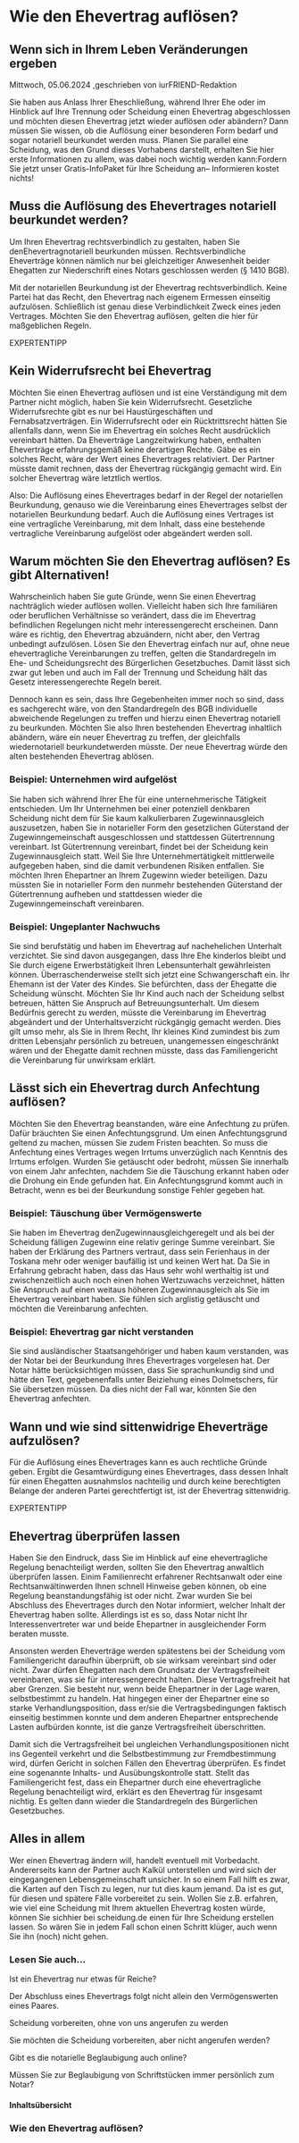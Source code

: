 # Wie den Ehevertrag auflösen?

## Wenn sich in Ihrem Leben Veränderungen ergeben

Mittwoch, 05.06.2024 ,geschrieben von iurFRIEND-Redaktion

Sie haben aus Anlass Ihrer Eheschließung, während Ihrer Ehe oder im Hinblick auf Ihre Trennung oder Scheidung einen Ehevertrag abgeschlossen und möchten diesen Ehevertrag jetzt wieder auflösen oder abändern? Dann müssen Sie wissen, ob die Auflösung einer besonderen Form bedarf und sogar notariell beurkundet werden muss. Planen Sie parallel eine Scheidung, was den Grund dieses Vorhabens darstellt, erhalten Sie hier erste Informationen zu allem, was dabei noch wichtig werden kann:Fordern Sie jetzt unser Gratis-InfoPaket für Ihre Scheidung an– Informieren kostet nichts!

## Muss die Auflösung des Ehevertrages notariell beurkundet werden?

Um Ihren Ehevertrag rechtsverbindlich zu gestalten, haben Sie denEhevertragnotariell beurkunden müssen. Rechtsverbindliche Eheverträge können nämlich nur bei gleichzeitiger Anwesenheit beider Ehegatten zur Niederschrift eines Notars geschlossen werden (§ 1410 BGB).

Mit der notariellen Beurkundung ist der Ehevertrag rechtsverbindlich. Keine Partei hat das Recht, den Ehevertrag nach eigenem Ermessen einseitig aufzulösen. Schließlich ist genau diese Verbindlichkeit Zweck eines jeden Vertrages. Möchten Sie den Ehevertrag auflösen, gelten die hier für maßgeblichen Regeln.

EXPERTENTIPP

## Kein Widerrufsrecht bei Ehevertrag

Möchten Sie einen Ehevertrag auflösen und ist eine Verständigung mit dem Partner nicht möglich, haben Sie kein Widerrufsrecht. Gesetzliche Widerrufsrechte gibt es nur bei Haustürgeschäften und Fernabsatzverträgen. Ein Widerrufsrecht oder ein Rücktrittsrecht hätten Sie allenfalls dann, wenn Sie im Ehevertrag ein solches Recht ausdrücklich vereinbart hätten. Da Eheverträge Langzeitwirkung haben, enthalten Eheverträge erfahrungsgemäß keine derartigen Rechte. Gäbe es ein solches Recht, wäre der Wert eines Ehevertrages relativiert. Der Partner müsste damit rechnen, dass der Ehevertrag rückgängig gemacht wird. Ein solcher Ehevertrag wäre letztlich wertlos.

Also: Die Auflösung eines Ehevertrages bedarf in der Regel der notariellen Beurkundung, genauso wie die Vereinbarung eines Ehevertrages selbst der notariellen Beurkundung bedarf. Auch die Auflösung eines Vertrages ist eine vertragliche Vereinbarung, mit dem Inhalt, dass eine bestehende vertragliche Vereinbarung aufgelöst oder abgeändert werden soll.

## Warum möchten Sie den Ehevertrag auflösen? Es gibt Alternativen!

Wahrscheinlich haben Sie gute Gründe, wenn Sie einen Ehevertrag nachträglich wieder auflösen wollen. Vielleicht haben sich Ihre familiären oder beruflichen Verhältnisse so verändert, dass die im Ehevertrag befindlichen Regelungen nicht mehr interessengerecht erscheinen. Dann wäre es richtig, den Ehevertrag abzuändern, nicht aber, den Vertrag unbedingt aufzulösen. Lösen Sie den Ehevertrag einfach nur auf, ohne neue ehevertragliche Vereinbarungen zu treffen, gelten die Standardregeln im Ehe- und Scheidungsrecht des Bürgerlichen Gesetzbuches. Damit lässt sich zwar gut leben und auch im Fall der Trennung und Scheidung hält das Gesetz interessengerechte Regeln bereit.

Dennoch kann es sein, dass Ihre Gegebenheiten immer noch so sind, dass es sachgerecht wäre, von den Standardregeln des BGB individuelle abweichende Regelungen zu treffen und hierzu einen Ehevertrag notariell zu beurkunden. Möchten Sie also Ihren bestehenden Ehevertrag inhaltlich abändern, wäre ein neuer Ehevertrag zu treffen, der gleichfalls wiedernotariell beurkundetwerden müsste. Der neue Ehevertrag würde den alten bestehenden Ehevertrag ablösen.

### Beispiel: Unternehmen wird aufgelöst

Sie haben sich während Ihrer Ehe für eine unternehmerische Tätigkeit entschieden. Um Ihr Unternehmen bei einer potenziell denkbaren Scheidung nicht dem für Sie kaum kalkulierbaren Zugewinnausgleich auszusetzen, haben Sie in notarieller Form den gesetzlichen Güterstand der Zugewinngemeinschaft ausgeschlossen und stattdessen Gütertrennung vereinbart. Ist Gütertrennung vereinbart, findet bei der Scheidung kein Zugewinnausgleich statt. Weil Sie Ihre Unternehmertätigkeit mittlerweile aufgegeben haben, sind die damit verbundenen Risiken entfallen. Sie möchten Ihren Ehepartner an Ihrem Zugewinn wieder beteiligen. Dazu müssten Sie in notarieller Form den nunmehr bestehenden Güterstand der Gütertrennung aufheben und stattdessen wieder die Zugewinngemeinschaft vereinbaren.

### Beispiel: Ungeplanter Nachwuchs

Sie sind berufstätig und haben im Ehevertrag auf nachehelichen Unterhalt verzichtet. Sie sind davon ausgegangen, dass Ihre Ehe kinderlos bleibt und Sie durch eigene Erwerbstätigkeit Ihren Lebensunterhalt gewährleisten können. Überraschenderweise stellt sich jetzt eine Schwangerschaft ein. Ihr Ehemann ist der Vater des Kindes. Sie befürchten, dass der Ehegatte die Scheidung wünscht. Möchten Sie Ihr Kind auch nach der Scheidung selbst betreuen, hätten Sie Anspruch auf Betreuungsunterhalt. Um diesem Bedürfnis gerecht zu werden, müsste die Vereinbarung im Ehevertrag abgeändert und der Unterhaltsverzicht rückgängig gemacht werden. Dies gilt umso mehr, als Sie in Ihrem Recht, Ihr kleines Kind zumindest bis zum dritten Lebensjahr persönlich zu betreuen, unangemessen eingeschränkt wären und der Ehegatte damit rechnen müsste, dass das Familiengericht die Vereinbarung für unwirksam erklärt.

## Lässt sich ein Ehevertrag durch Anfechtung auflösen?

Möchten Sie den Ehevertrag beanstanden, wäre eine Anfechtung zu prüfen. Dafür bräuchten Sie einen Anfechtungsgrund. Um einen Anfechtungsgrund geltend zu machen, müssen Sie zudem Fristen beachten. So muss die Anfechtung eines Vertrages wegen Irrtums unverzüglich nach Kenntnis des Irrtums erfolgen. Wurden Sie getäuscht oder bedroht, müssen Sie innerhalb von einem Jahr anfechten, nachdem Sie die Täuschung erkannt haben oder die Drohung ein Ende gefunden hat. Ein Anfechtungsgrund kommt auch in Betracht, wenn es bei der Beurkundung sonstige Fehler gegeben hat.

### Beispiel: Täuschung über Vermögenswerte

Sie haben im Ehevertrag denZugewinnausgleichgeregelt und als bei der Scheidung fälligen Zugewinn eine relativ geringe Summe vereinbart. Sie haben der Erklärung des Partners vertraut, dass sein Ferienhaus in der Toskana mehr oder weniger baufällig ist und keinen Wert hat. Da Sie in Erfahrung gebracht haben, dass das Haus sehr wohl werthaltig ist und zwischenzeitlich auch noch einen hohen Wertzuwachs verzeichnet, hätten Sie Anspruch auf einen weitaus höheren Zugewinnausgleich als Sie im Ehevertrag vereinbart haben. Sie fühlen sich arglistig getäuscht und möchten die Vereinbarung anfechten.

### Beispiel: Ehevertrag gar nicht verstanden

Sie sind ausländischer Staatsangehöriger und haben kaum verstanden, was der Notar bei der Beurkundung Ihres Ehevertrages vorgelesen hat. Der Notar hätte berücksichtigen müssen, dass Sie sprachunkundig sind und hätte den Text, gegebenenfalls unter Beiziehung eines Dolmetschers, für Sie übersetzen müssen. Da dies nicht der Fall war, könnten Sie den Ehevertrag anfechten.

## Wann und wie sind sittenwidrige Eheverträge aufzulösen?

Für die Auflösung eines Ehevertrages kann es auch rechtliche Gründe geben. Ergibt die Gesamtwürdigung eines Ehevertrages, dass dessen Inhalt für einen Ehegatten ausnahmslos nachteilig und durch keine berechtigten Belange der anderen Partei gerechtfertigt ist, ist der Ehevertrag sittenwidrig.

EXPERTENTIPP

## Ehevertrag überprüfen lassen

Haben Sie den Eindruck, dass Sie im Hinblick auf eine ehevertragliche Regelung benachteiligt werden, sollten Sie den Ehevertrag anwaltlich überprüfen lassen. Einim Familienrecht erfahrener Rechtsanwalt oder eine Rechtsanwältinwerden Ihnen schnell Hinweise geben können, ob eine Regelung beanstandungsfähig ist oder nicht. Zwar wurden Sie bei Abschluss des Ehevertrages durch den Notar informiert, welcher Inhalt der Ehevertrag haben sollte. Allerdings ist es so, dass Notar nicht Ihr Interessenvertreter war und beide Ehepartner in ausgleichender Form beraten musste.

Ansonsten werden Eheverträge werden spätestens bei der Scheidung vom Familiengericht daraufhin überprüft, ob sie wirksam vereinbart sind oder nicht. Zwar dürfen Ehegatten nach dem Grundsatz der Vertragsfreiheit vereinbaren, was sie für interessengerecht halten. Diese Vertragsfreiheit hat aber Grenzen. Sie besteht nur, wenn beide Ehepartner in der Lage waren, selbstbestimmt zu handeln. Hat hingegen einer der Ehepartner eine so starke Verhandlungsposition, dass er/sie die Vertragsbedingungen faktisch einseitig bestimmen konnte und dem anderen Ehepartner entsprechende Lasten aufbürden konnte, ist die ganze Vertragsfreiheit überschritten.

Damit sich die Vertragsfreiheit bei ungleichen Verhandlungspositionen nicht ins Gegenteil verkehrt und die Selbstbestimmung zur Fremdbestimmung wird, dürfen Gericht in solchen Fällen den Ehevertrag überprüfen. Es findet eine sogenannte Inhalts- und Ausübungskontrolle statt. Stellt das Familiengericht fest, dass ein Ehepartner durch eine ehevertragliche Regelung benachteiligt wird, erklärt es den Ehevertrag für insgesamt nichtig. Es gelten dann wieder die Standardregeln des Bürgerlichen Gesetzbuches.

## Alles in allem

Wer einen Ehevertrag ändern will, handelt eventuell mit Vorbedacht. Andererseits kann der Partner auch Kalkül unterstellen und wird sich der eingegangenen Lebensgemeinschaft unsicher. In so einem Fall hilft es zwar, die Karten auf den Tisch zu legen, nur tut dies kaum jemand. Da ist es gut, für diesen und spätere Fälle vorbereitet zu sein. Wollen Sie z.B. erfahren, wie viel eine Scheidung mit Ihrem aktuellen Ehevertrag kosten würde, können Sie sichhier bei scheidung.de einen  für Ihre Scheidung erstellen lassen. So wären Sie in jedem Fall schon einen Schritt klüger, auch wenn Sie ihn (noch) nicht gehen.

### Lesen Sie auch...

Ist ein Ehevertrag nur etwas für Reiche?

Der Abschluss eines Ehevertrags folgt nicht allein den Vermögenswerten eines Paares.

Scheidung vorbereiten, ohne von uns angerufen zu werden

Sie möchten die Scheidung vorbereiten, aber nicht angerufen werden?

Gibt es die notarielle Beglaubigung auch online?

Müssen Sie zur Beglaubigung von Schriftstücken immer persönlich zum Notar?

#### Inhaltsübersicht

### Wie den Ehevertrag auflösen?